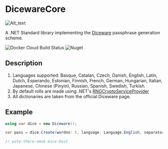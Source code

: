 # DicewareCore
![Alt_text](https://live.staticflickr.com/65535/49910157738_8c8643d0cb_q_d.jpg)

A .NET Standard library implementing the [Diceware](https://theworld.com/~reinhold/diceware.html) passphrase generation scheme. 

![Docker Cloud Build Status](https://img.shields.io/docker/cloud/build/nickpatsaris/dicewarecore)
![Nuget](https://img.shields.io/nuget/v/DicewareCore)

## Description
1. Languages supported: 
Basque, Catalan, Czech, Danish, English, Latin, Dutch, Esperando, Estonian, Finnish, French, German, Hungarian, Italian, Japanese, Chinese (Pinyin), Russian, Spanish, Swedish, Turkish.
2. By default rolls are made using .NET's [RNGCryptoServiceProvider](https://docs.microsoft.com/en-us/dotnet/api/system.security.cryptography.rngcryptoserviceprovider?view=netcore-3.1)
3. All dictionaries are taken from the official Diceware page. 

## Example
```C#
using var dice = new Diceware();

var pass = dice.Create(wordno: 5, language: Language.English, separator: '-');

// pate-there-amok-mice-best
```
